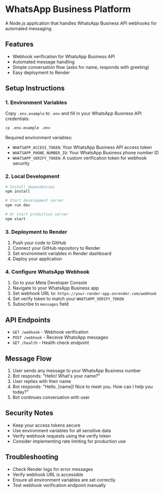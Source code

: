 # WhatsApp Business Platform

A Node.js application that handles WhatsApp Business API webhooks for automated messaging.

## Features

- Webhook verification for WhatsApp Business API
- Automated message handling
- Simple conversation flow (asks for name, responds with greeting)
- Easy deployment to Render

## Setup Instructions

### 1. Environment Variables

Copy `.env.example` to `.env` and fill in your WhatsApp Business API credentials:

```bash
cp .env.example .env
```

Required environment variables:
- `WHATSAPP_ACCESS_TOKEN`: Your WhatsApp Business API access token
- `WHATSAPP_PHONE_NUMBER_ID`: Your WhatsApp Business phone number ID
- `WHATSAPP_VERIFY_TOKEN`: A custom verification token for webhook security

### 2. Local Development

```bash
# Install dependencies
npm install

# Start development server
npm run dev

# Or start production server
npm start
```

### 3. Deployment to Render

1. Push your code to GitHub
2. Connect your GitHub repository to Render
3. Set environment variables in Render dashboard
4. Deploy your application

### 4. Configure WhatsApp Webhook

1. Go to your Meta Developer Console
2. Navigate to your WhatsApp Business app
3. Set webhook URL to: `https://your-render-app.onrender.com/webhook`
4. Set verify token to match your `WHATSAPP_VERIFY_TOKEN`
5. Subscribe to `messages` field

## API Endpoints

- `GET /webhook` - Webhook verification
- `POST /webhook` - Receive WhatsApp messages
- `GET /health` - Health check endpoint

## Message Flow

1. User sends any message to your WhatsApp Business number
2. Bot responds: "Hello! What's your name?"
3. User replies with their name
4. Bot responds: "Hello, [name]! Nice to meet you. How can I help you today?"
5. Bot continues conversation with user

## Security Notes

- Keep your access tokens secure
- Use environment variables for all sensitive data
- Verify webhook requests using the verify token
- Consider implementing rate limiting for production use

## Troubleshooting

- Check Render logs for error messages
- Verify webhook URL is accessible
- Ensure all environment variables are set correctly
- Test webhook verification endpoint manually
